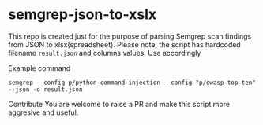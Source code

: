 # semgrep-json-to-xslx

This repo is created just for the purpose of parsing Semgrep scan findings from JSON to xlsx(spreadsheet). Please note, the script has hardcoded filename `result.json` and columns values. Use accordingly

Example command

`semgrep --config p/python-command-injection --config "p/owasp-top-ten"  --json -o result.json`

Contribute
You are welcome to raise a PR and make this script more aggresive and useful. 
